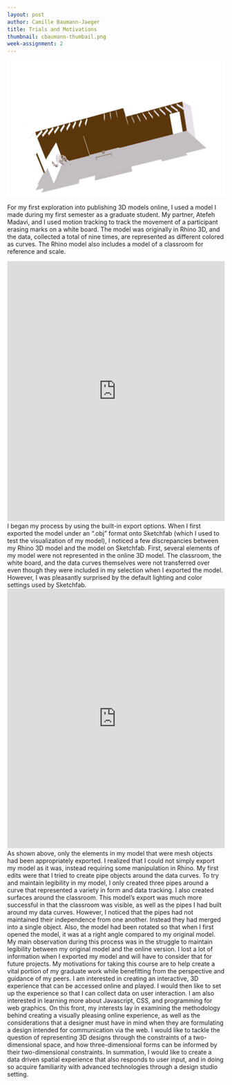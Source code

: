 ```yaml
---
layout: post
author: Camille Baumann-Jaeger
title: Trials and Motivations
thumbnail: cbaumann-thumbail.png
week-assignment: 2
---
```


![](/img/cbaumann-2/blog1img.png)

For my first exploration into publishing 3D models online, I used a model I made during my first semester as a graduate student. My partner, Atefeh Madavi, and I used motion tracking to track the movement of a participant erasing marks on a white board. The model was originally in Rhino 3D, and the data, collected a total of nine times, are represented as different colored as curves. The Rhino model also includes a model of a classroom for reference and scale. 
<div class="sketchfab-embed-wrapper"><iframe width="100%" height="600" src="https://sketchfab.com/models/98bd6c4d23d34c5795d2fe19e3173cd6/embed" frameborder="0" allowvr allowfullscreen mozallowfullscreen="true" webkitallowfullscreen="true" onmousewheel=""></iframe>
I began my process by using the built-in export options. When I first exported the model under an “.obj” format onto Sketchfab (which I used to test the visualization of my model), I noticed a few discrepancies between my Rhino 3D model and the model on Sketchfab. First, several elements of my model were not represented in the online 3D model. The classroom, the white board, and the data curves themselves were not transferred over even though they were included in my selection when I exported the model. However, I was pleasantly surprised by the default lighting and color settings used by Sketchfab.  
<iframe width="100%" height="600" src="https://sketchfab.com/models/23e47d6cb1a241a4b34f886b5c2c37d4/embed" frameborder="0" allowvr allowfullscreen mozallowfullscreen="true" webkitallowfullscreen="true" onmousewheel=""></iframe>
As shown above, only the elements in my model that were mesh objects had been appropriately exported. I realized that I could not simply export my model as it was, instead requiring some manipulation in Rhino.  My first edits were that I tried to create pipe objects around the data curves. To try and maintain legibility in my model, I only created three pipes around a curve that represented a variety in form and data tracking. I also created surfaces around the classroom. This model’s export was much more successful in that the classroom was visible, as well as the pipes I had built around my data curves. However, I noticed that the pipes had not maintained their independence from one another. Instead they had merged into a single object. Also, the model had been rotated so that when I first opened the model, it was at a right angle compared to my original model. My main observation during this process was in the struggle to maintain legibility between my original model and the online version. I lost a lot of information when I exported my model and will have to consider that for future projects.
<!--insert capture of second model-->
My motivations for taking this course are to help create a vital portion of my graduate work while benefitting from the perspective and guidance of my peers. I am interested in creating an interactive, 3D experience that can be accessed online and played. I would then like to set up the experience so that I can collect data on user interaction. I am also interested in learning more about Javascript, CSS, and programming for web graphics. On this front, my interests lay in examining the methodology behind creating a visually pleasing online experience, as well as the considerations that a designer must have in mind when they are formulating a design intended for communication via the web. I would like to tackle the question of representing 3D designs through the constraints of a two-dimensional space, and how three-dimensional forms can be informed by their two-dimensional constraints. In summation, I would like to create a data driven spatial experience that also responds to user input, and in doing so acquire familiarity with advanced technologies through a design studio setting. 